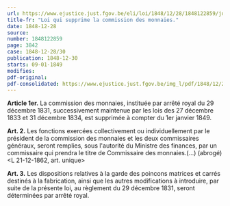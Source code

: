 ```yaml
---
url: https://www.ejustice.just.fgov.be/eli/loi/1848/12/28/1848122859/justel
title-fr: "Loi qui supprime la commission des monnaies."
date: 1848-12-28
source:
number: 1848122859
page: 3842
case: 1848-12-28/30
publication: 1848-12-30
starts: 09-01-1849
modifies:
pdf-original:
pdf-consolidated: https://www.ejustice.just.fgov.be/img_l/pdf/1848/12/28/1848122859_F.pdf
---
```


**Article 1er.** La commission des monnaies, instituée par arrêté royal du 29 décembre 1831, successivement maintenue par les lois des 27 décembre 1833 et 31 décembre 1834, est supprimée à compter du 1er janvier 1849.

**Art. 2.** Les fonctions exercées collectivement ou individuellement par le président de la commission des monnaies et les deux commissaires généraux, seront remplies, sous l'autorité du Ministre des finances, par un commissaire qui prendra le titre de Commissaire des monnaies.(...) (abrogé) <L 21-12-1862, art. unique>

**Art. 3.** Les dispositions relatives à la garde des poincons matrices et carrés destinés à la fabrication, ainsi que les autres modifications à introduire, par suite de la présente loi, au règlement du 29 décembre 1831, seront déterminées par arrêté royal.
